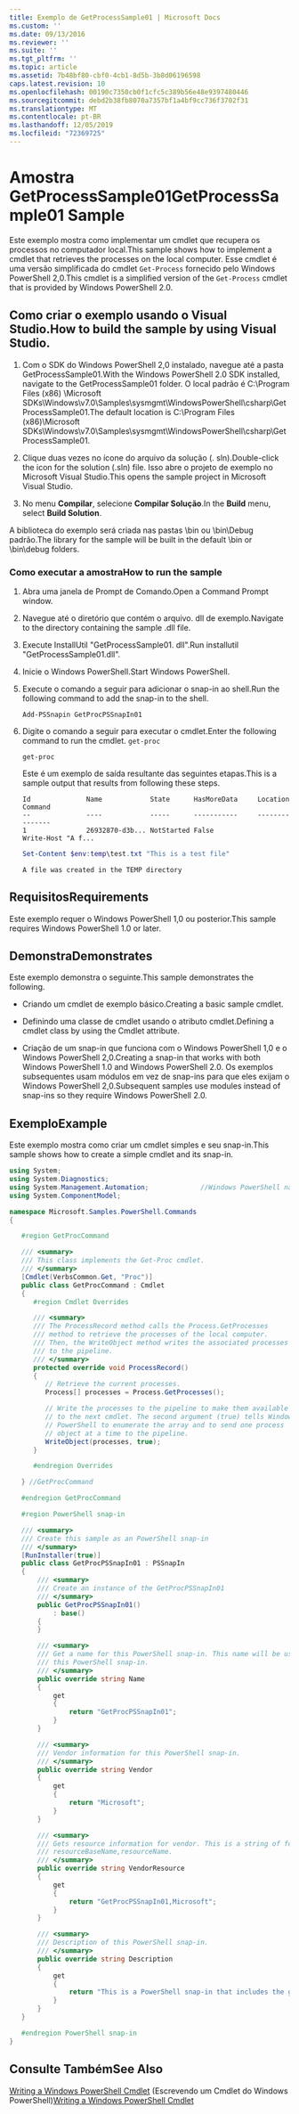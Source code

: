 ```yaml
---
title: Exemplo de GetProcessSample01 | Microsoft Docs
ms.custom: ''
ms.date: 09/13/2016
ms.reviewer: ''
ms.suite: ''
ms.tgt_pltfrm: ''
ms.topic: article
ms.assetid: 7b48bf80-cbf0-4cb1-8d5b-3b8d06196598
caps.latest.revision: 10
ms.openlocfilehash: 00190c7350cb0f1cfc5c389b56e48e9397480446
ms.sourcegitcommit: debd2b38fb8070a7357bf1a4bf9cc736f3702f31
ms.translationtype: MT
ms.contentlocale: pt-BR
ms.lasthandoff: 12/05/2019
ms.locfileid: "72369725"
---
```

# <a name="getprocesssample01-sample"></a><span data-ttu-id="dba6b-102">Amostra GetProcessSample01</span><span class="sxs-lookup"><span data-stu-id="dba6b-102">GetProcessSample01 Sample</span></span>

<span data-ttu-id="dba6b-103">Este exemplo mostra como implementar um cmdlet que recupera os processos no computador local.</span><span class="sxs-lookup"><span data-stu-id="dba6b-103">This sample shows how to implement a cmdlet that retrieves the processes on the local computer.</span></span> <span data-ttu-id="dba6b-104">Esse cmdlet é uma versão simplificada do cmdlet `Get-Process` fornecido pelo Windows PowerShell 2,0.</span><span class="sxs-lookup"><span data-stu-id="dba6b-104">This cmdlet is a simplified version of the `Get-Process` cmdlet that is provided by Windows PowerShell 2.0.</span></span>

## <a name="how-to-build-the-sample-by-using-visual-studio"></a><span data-ttu-id="dba6b-105">Como criar o exemplo usando o Visual Studio.</span><span class="sxs-lookup"><span data-stu-id="dba6b-105">How to build the sample by using Visual Studio.</span></span>

1. <span data-ttu-id="dba6b-106">Com o SDK do Windows PowerShell 2,0 instalado, navegue até a pasta GetProcessSample01.</span><span class="sxs-lookup"><span data-stu-id="dba6b-106">With the Windows PowerShell 2.0 SDK installed, navigate to the GetProcessSample01 folder.</span></span> <span data-ttu-id="dba6b-107">O local padrão é C:\Program Files (x86) \Microsoft SDKs\Windows\v7.0\Samples\sysmgmt\WindowsPowerShell\csharp\GetProcessSample01.</span><span class="sxs-lookup"><span data-stu-id="dba6b-107">The default location is C:\Program Files (x86)\Microsoft SDKs\Windows\v7.0\Samples\sysmgmt\WindowsPowerShell\csharp\GetProcessSample01.</span></span>

2. <span data-ttu-id="dba6b-108">Clique duas vezes no ícone do arquivo da solução (. sln).</span><span class="sxs-lookup"><span data-stu-id="dba6b-108">Double-click the icon for the solution (.sln) file.</span></span> <span data-ttu-id="dba6b-109">Isso abre o projeto de exemplo no Microsoft Visual Studio.</span><span class="sxs-lookup"><span data-stu-id="dba6b-109">This opens the sample project in Microsoft Visual Studio.</span></span>

3. <span data-ttu-id="dba6b-110">No menu **Compilar**, selecione **Compilar Solução**.</span><span class="sxs-lookup"><span data-stu-id="dba6b-110">In the **Build** menu, select **Build Solution**.</span></span>

  <span data-ttu-id="dba6b-111">A biblioteca do exemplo será criada nas pastas \bin ou \bin\Debug padrão.</span><span class="sxs-lookup"><span data-stu-id="dba6b-111">The library for the sample will be built in the default \bin or \bin\debug folders.</span></span>

### <a name="how-to-run-the-sample"></a><span data-ttu-id="dba6b-112">Como executar a amostra</span><span class="sxs-lookup"><span data-stu-id="dba6b-112">How to run the sample</span></span>

1. <span data-ttu-id="dba6b-113">Abra uma janela de Prompt de Comando.</span><span class="sxs-lookup"><span data-stu-id="dba6b-113">Open a Command Prompt window.</span></span>

2. <span data-ttu-id="dba6b-114">Navegue até o diretório que contém o arquivo. dll de exemplo.</span><span class="sxs-lookup"><span data-stu-id="dba6b-114">Navigate to the directory containing the sample .dll file.</span></span>

3. <span data-ttu-id="dba6b-115">Execute InstallUtil "GetProcessSample01. dll".</span><span class="sxs-lookup"><span data-stu-id="dba6b-115">Run installutil "GetProcessSample01.dll".</span></span>

4. <span data-ttu-id="dba6b-116">Inicie o Windows PowerShell.</span><span class="sxs-lookup"><span data-stu-id="dba6b-116">Start Windows PowerShell.</span></span>

5. <span data-ttu-id="dba6b-117">Execute o comando a seguir para adicionar o snap-in ao shell.</span><span class="sxs-lookup"><span data-stu-id="dba6b-117">Run the following command to add the snap-in to the shell.</span></span>

   `Add-PSSnapin GetProcPSSnapIn01`

6. <span data-ttu-id="dba6b-118">Digite o comando a seguir para executar o cmdlet.</span><span class="sxs-lookup"><span data-stu-id="dba6b-118">Enter the following command to run the cmdlet.</span></span> `get-proc`

   `get-proc`

   <span data-ttu-id="dba6b-119">Este é um exemplo de saída resultante das seguintes etapas.</span><span class="sxs-lookup"><span data-stu-id="dba6b-119">This is a sample output that results from following these steps.</span></span>

   ```output
   Id              Name            State      HasMoreData     Location             Command
   --              ----            -----      -----------     --------             -------
   1               26932870-d3b... NotStarted False                                 Write-Host "A f...

   ```

   ```powershell
   Set-Content $env:temp\test.txt "This is a test file"
   ```

   ```output
   A file was created in the TEMP directory
   ```

## <a name="requirements"></a><span data-ttu-id="dba6b-120">Requisitos</span><span class="sxs-lookup"><span data-stu-id="dba6b-120">Requirements</span></span>

<span data-ttu-id="dba6b-121">Este exemplo requer o Windows PowerShell 1,0 ou posterior.</span><span class="sxs-lookup"><span data-stu-id="dba6b-121">This sample requires Windows PowerShell 1.0 or later.</span></span>

## <a name="demonstrates"></a><span data-ttu-id="dba6b-122">Demonstra</span><span class="sxs-lookup"><span data-stu-id="dba6b-122">Demonstrates</span></span>

<span data-ttu-id="dba6b-123">Este exemplo demonstra o seguinte.</span><span class="sxs-lookup"><span data-stu-id="dba6b-123">This sample demonstrates the following.</span></span>

- <span data-ttu-id="dba6b-124">Criando um cmdlet de exemplo básico.</span><span class="sxs-lookup"><span data-stu-id="dba6b-124">Creating a basic sample cmdlet.</span></span>

- <span data-ttu-id="dba6b-125">Definindo uma classe de cmdlet usando o atributo cmdlet.</span><span class="sxs-lookup"><span data-stu-id="dba6b-125">Defining a cmdlet class by using the Cmdlet attribute.</span></span>

- <span data-ttu-id="dba6b-126">Criação de um snap-in que funciona com o Windows PowerShell 1,0 e o Windows PowerShell 2,0.</span><span class="sxs-lookup"><span data-stu-id="dba6b-126">Creating a snap-in that works with both Windows PowerShell 1.0 and Windows PowerShell 2.0.</span></span> <span data-ttu-id="dba6b-127">Os exemplos subsequentes usam módulos em vez de snap-ins para que eles exijam o Windows PowerShell 2,0.</span><span class="sxs-lookup"><span data-stu-id="dba6b-127">Subsequent samples use modules instead of snap-ins so they require Windows PowerShell 2.0.</span></span>

## <a name="example"></a><span data-ttu-id="dba6b-128">Exemplo</span><span class="sxs-lookup"><span data-stu-id="dba6b-128">Example</span></span>

<span data-ttu-id="dba6b-129">Este exemplo mostra como criar um cmdlet simples e seu snap-in.</span><span class="sxs-lookup"><span data-stu-id="dba6b-129">This sample shows how to create a simple cmdlet and its snap-in.</span></span>

```csharp
using System;
using System.Diagnostics;
using System.Management.Automation;             //Windows PowerShell namespace
using System.ComponentModel;

namespace Microsoft.Samples.PowerShell.Commands
{

   #region GetProcCommand

   /// <summary>
   /// This class implements the Get-Proc cmdlet.
   /// </summary>
   [Cmdlet(VerbsCommon.Get, "Proc")]
   public class GetProcCommand : Cmdlet
   {
      #region Cmdlet Overrides

      /// <summary>
      /// The ProcessRecord method calls the Process.GetProcesses
      /// method to retrieve the processes of the local computer.
      /// Then, the WriteObject method writes the associated processes
      /// to the pipeline.
      /// </summary>
      protected override void ProcessRecord()
      {
         // Retrieve the current processes.
         Process[] processes = Process.GetProcesses();

         // Write the processes to the pipeline to make them available
         // to the next cmdlet. The second argument (true) tells Windows
         // PowerShell to enumerate the array and to send one process
         // object at a time to the pipeline.
         WriteObject(processes, true);
      }

      #endregion Overrides

   } //GetProcCommand

   #endregion GetProcCommand

   #region PowerShell snap-in

   /// <summary>
   /// Create this sample as an PowerShell snap-in
   /// </summary>
   [RunInstaller(true)]
   public class GetProcPSSnapIn01 : PSSnapIn
   {
       /// <summary>
       /// Create an instance of the GetProcPSSnapIn01
       /// </summary>
       public GetProcPSSnapIn01()
           : base()
       {
       }

       /// <summary>
       /// Get a name for this PowerShell snap-in. This name will be used in registering
       /// this PowerShell snap-in.
       /// </summary>
       public override string Name
       {
           get
           {
               return "GetProcPSSnapIn01";
           }
       }

       /// <summary>
       /// Vendor information for this PowerShell snap-in.
       /// </summary>
       public override string Vendor
       {
           get
           {
               return "Microsoft";
           }
       }

       /// <summary>
       /// Gets resource information for vendor. This is a string of format:
       /// resourceBaseName,resourceName.
       /// </summary>
       public override string VendorResource
       {
           get
           {
               return "GetProcPSSnapIn01,Microsoft";
           }
       }

       /// <summary>
       /// Description of this PowerShell snap-in.
       /// </summary>
       public override string Description
       {
           get
           {
               return "This is a PowerShell snap-in that includes the get-proc cmdlet.";
           }
       }
   }

   #endregion PowerShell snap-in
}
```

## <a name="see-also"></a><span data-ttu-id="dba6b-130">Consulte Também</span><span class="sxs-lookup"><span data-stu-id="dba6b-130">See Also</span></span>

<span data-ttu-id="dba6b-131">[Writing a Windows PowerShell Cmdlet](./writing-a-windows-powershell-cmdlet.md) (Escrevendo um Cmdlet do Windows PowerShell)</span><span class="sxs-lookup"><span data-stu-id="dba6b-131">[Writing a Windows PowerShell Cmdlet](./writing-a-windows-powershell-cmdlet.md)</span></span>
